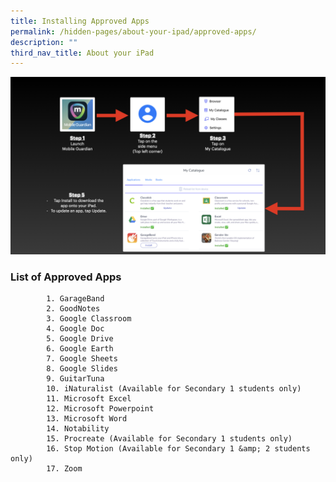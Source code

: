 ```yaml
---
title: Installing Approved Apps
permalink: /hidden-pages/about-your-ipad/approved-apps/
description: ""
third_nav_title: About your iPad
---
```

<center>
	<a href="https://raw.githubusercontent.com/isomerpages/moe-tkgs/staging/images/PDLP/About_ipad/Approved_apps/approved_a.png"><img src="/images/PDLP/About_ipad/Approved_apps/approved_a.png">
	</a>
		</center>

<h3>List of Approved Apps</h3>

			1. GarageBand
			2. GoodNotes
			3. Google Classroom
			4. Google Doc
			5. Google Drive
			6. Google Earth
			7. Google Sheets 
			8. Google Slides
			9. GuitarTuna
			10. iNaturalist (Available for Secondary 1 students only)			
			11. Microsoft Excel
			12. Microsoft Powerpoint
			13. Microsoft Word
			14. Notability
			15. Procreate (Available for Secondary 1 students only)
			16. Stop Motion (Available for Secondary 1 &amp; 2 students only)
			17. Zoom